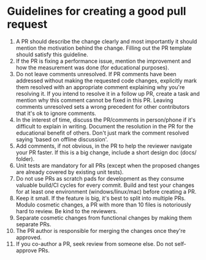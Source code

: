 # Guidelines for creating a good pull request

1. A PR should describe the change clearly and most importantly it should mention the motivation behind the change. Filling out the PR template should satisfy this guideline.
2. If the PR is fixing a performance issue, mention the improvement and how the measurement was done (for educational purposes).
3. Do not leave comments unresolved. If PR comments have been addressed without making the requested code changes, explicitly mark them resolved with an appropriate comment explaining why you're resolving it. If you intend to resolve it in a follow up PR, create a task and mention why this comment cannot be fixed in this PR. Leaving comments unresolved sets a wrong precedent for other contributors that it's ok to ignore comments.
4. In the interest of time, discuss the PR/comments in person/phone if it's difficult to explain in writing. Document the resolution in the PR for the educational benefit of others. Don't just mark the comment resolved saying 'based on offline discussion'.
5. Add comments, if not obvious, in the PR to help the reviewer navigate your PR faster. If this is a big change, include a short design doc (docs/ folder).
6. Unit tests are mandatory for all PRs (except when the proposed changes are already covered by existing unit tests).
7. Do not use PRs as scratch pads for development as they consume valuable build/CI cycles for every commit. Build and test your changes for at least one environment (windows/linux/mac) before creating a PR.
8. Keep it small. If the feature is big, it's best to split into multiple PRs. Modulo cosmetic changes, a PR with more than 10 files is notoriously hard to review. Be kind to the reviewers.
9. Separate cosmetic changes from functional changes by making them separate PRs.
10. The PR author is responsible for merging the changes once they're approved.
11. If you co-author a PR, seek review from someone else. Do not self-approve PRs.
